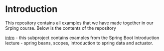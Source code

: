 # Introduction

This repository contains all examples that we have made together in our Srping course. Below is the contents of the repository


[intro](https://github.com/luchob/spring-remote-course-2022/tree/master/intro) - this subproject contains examples from the Spring Boot Introduction lecture - spring beans, scopes, introduction to spring data and actuator.
